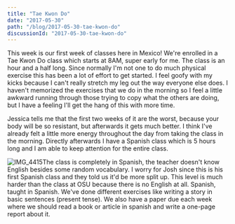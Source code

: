 ```yaml
---
title: "Tae Kwon Do"
date: "2017-05-30"
path: "/blog/2017-05-30-tae-kwon-do"
discussionId: "2017-05-30-tae-kwon-do"
---
```


This week is our first week of classes here in Mexico! We're enrolled in a Tae Kwon Do class which starts at 8AM, super early for me. The class is an hour and a half long. Since normally I'm not one to do much physical exercise this has been a lot of effort to get started. I feel goofy with my kicks because I can't really stretch my leg out the way everyone else does. I haven't memorized the exercises that we do in the morning so I feel a little awkward running through those trying to copy what the others are doing, but I have a feeling I'll get the hang of this with more time.

Jessica tells me that the first two weeks of it are the worst, because your body will be so resistant, but afterwards it gets much better. I think I've already felt a little more energy throughout the day from taking the class in the morning. Directly afterwards I have a Spanish class which is 5 hours long and I am able to keep attention for the entire class.

![IMG_4415](https://mcquadeblog.files.wordpress.com/blog/2017/05/img_4415-e1496283883206.jpg?w=287)The class is completely in Spanish, the teacher doesn't know English besides some random vocabulary. I worry for Josh since this is his first Spanish class and they told us it'd be more split up. This level is much harder than the class at OSU because there is no English at all. Spanish, taught in Spanish. We've done different exercises like writing a story in basic sentences (present tense). We also have a paper due each week where we should read a book or article in spanish and write a one-page report about it.
